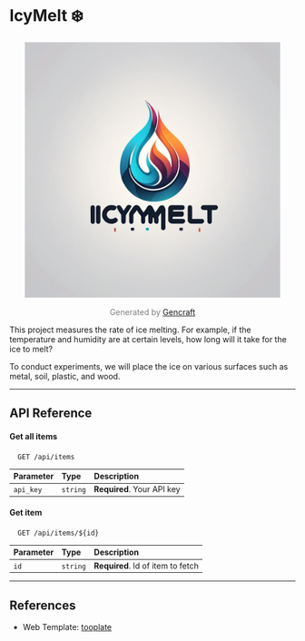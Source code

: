 # IcyMelt ❄️

<div style="text-align:center;">
    <img src="icymelt/static/images/icymelt-logo.png" alt="IcyMelt-Logo" width="450" height="450">
    <p style="color: gray;">Generated by <a href="https://gencraft.com/generate">Gencraft</a></p>
</div>


<p>This project measures the rate of ice melting. For example, if the temperature and humidity are at certain levels, how long will it take for the ice to melt? 
  
  To conduct experiments, we will place the ice on various surfaces such as metal, soil, plastic, and wood.</p>

---

## API Reference

#### Get all items

```http
  GET /api/items
```

| Parameter | Type     | Description                |
| :-------- | :------- | :------------------------- |
| `api_key` | `string` | **Required**. Your API key |

#### Get item

```http
  GET /api/items/${id}
```

| Parameter | Type     | Description                       |
| :-------- | :------- | :-------------------------------- |
| `id`      | `string` | **Required**. Id of item to fetch |


---

## References

- Web Template: [tooplate](https://www.tooplate.com/view/2135-mini-finance)